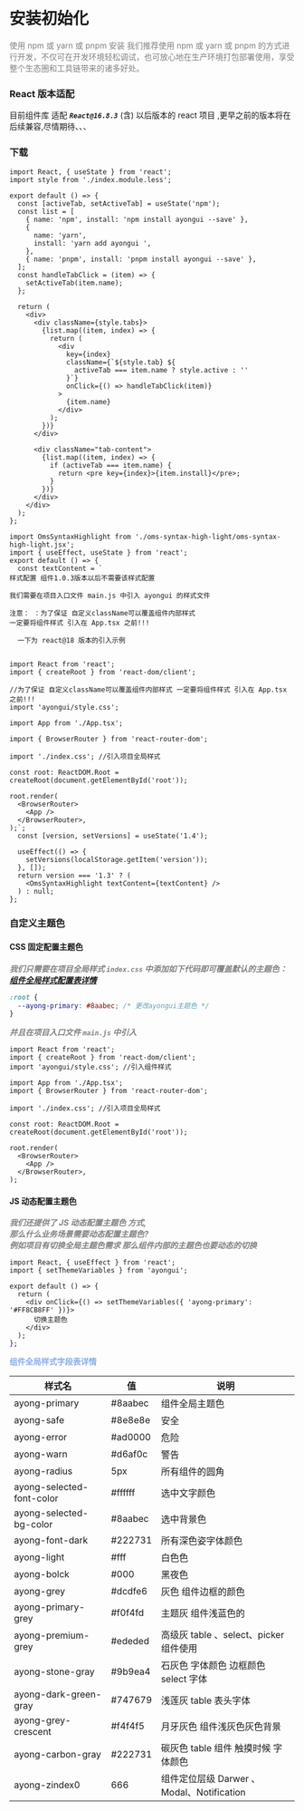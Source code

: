 # 安装初始化

<span style="color: #808080;">使用 npm 或 yarn 或 pnpm 安装
我们推荐使用 npm 或 yarn 或 pnpm
的方式进行开发，不仅可在开发环境轻松调试，也可放心地在生产环境打包部署使用，享受整个生态圈和工具链带来的诸多好处。</span>

### React 版本适配

目前组件库 适配 **_`React@16.8.3`_** (含) 以后版本的 react 项目 ,更早之前的版本将在后续兼容,尽情期待、、、

### 下载

```tsx hideCode=true inline=true
import React, { useState } from 'react';
import style from './index.module.less';

export default () => {
  const [activeTab, setActiveTab] = useState('npm');
  const list = [
    { name: 'npm', install: 'npm install ayongui --save' },
    {
      name: 'yarn',
      install: 'yarn add ayongui ',
    },
    { name: 'pnpm', install: 'pnpm install ayongui --save' },
  ];
  const handleTabClick = (item) => {
    setActiveTab(item.name);
  };

  return (
    <div>
      <div className={style.tabs}>
        {list.map((item, index) => {
          return (
            <div
              key={index}
              className={`${style.tab} ${
                activeTab === item.name ? style.active : ''
              }`}
              onClick={() => handleTabClick(item)}
            >
              {item.name}
            </div>
          );
        })}
      </div>

      <div className="tab-content">
        {list.map((item, index) => {
          if (activeTab === item.name) {
            return <pre key={index}>{item.install}</pre>;
          }
        })}
      </div>
    </div>
  );
};
```

```tsx hideCode=true inline=true
import OmsSyntaxHighlight from './oms-syntax-high-light/oms-syntax-high-light.jsx';
import { useEffect, useState } from 'react';
export default () => {
  const textContent = `
样式配置 组件1.0.3版本以后不需要该样式配置

我们需要在项目入口文件 main.js 中引入 ayongui 的样式文件

注意： ：为了保证 自定义className可以覆盖组件内部样式
一定要将组件样式 引入在 App.tsx 之前!!!

  一下为 react@18 版本的引入示例


import React from 'react';
import { createRoot } from 'react-dom/client';

//为了保证 自定义className可以覆盖组件内部样式 一定要将组件样式 引入在 App.tsx 之前!!!
import 'ayongui/style.css';

import App from './App.tsx';

import { BrowserRouter } from 'react-router-dom';

import './index.css'; //引入项目全局样式

const root: ReactDOM.Root = createRoot(document.getElementById('root'));

root.render(
  <BrowserRouter>
    <App />
  </BrowserRouter>,
);`;
  const [version, setVersions] = useState('1.4');

  useEffect(() => {
    setVersions(localStorage.getItem('version'));
  }, []);
  return version === '1.3' ? (
    <OmsSyntaxHighlight textContent={textContent} />
  ) : null;
};
```

<!-- <span style="color: #808080;">我们需要在项目入口文件 main.js 中引入 ayongui 的样式文件</span>

- ⚠️`注意： ：为了保证 自定义className可以覆盖组件内部样式
一定要将组件样式 引入在 App.tsx 之前!!!`

⚠️ 一下为`react@18`版本的引入示例

```tsx | pure
import React from 'react';
import { createRoot } from 'react-dom/client';

//为了保证 自定义className可以覆盖组件内部样式 一定要将组件样式 引入在 App.tsx 之前!!!
import 'ayongui/style.css';

import App from './App.tsx';

import { BrowserRouter } from 'react-router-dom';

import './index.css'; //引入项目全局样式

const root: ReactDOM.Root = createRoot(document.getElementById('root'));

root.render(
  <BrowserRouter>
    <App />
  </BrowserRouter>,
);
```

⚠️ 一下为`react@16.8`版本的引入示例
18 版本和 16 版本 引入方式没有区别, 写两个示例 是为了防止 对版本不清楚的 盲目复制

```ts
import React from 'react';
import ReactDOM from 'react-dom';

//为了保证 自定义className可以覆盖组件内部样式 一定要将组件样式 引入在 App.tsx 之前!!!
import 'ayongui/style.css';

import App from './App.tsx';
import './index.css';

ReactDOM.render(<App />, document.getElementById('root'));
``` -->

### 自定义主题色

#### CSS 固定配置主题色

**_<span style="color: #808080;">我们只需要在项目全局样式 `index.css`
中添加如下代码即可覆盖默认的主题色：</span> [组件全局样式配置表详情](#ayonUIcss)_**

```css | pure
:root {
  --ayong-primary: #8aabec; /* 更改ayongui主题色 */
}
```

**_<span style="color: #808080;">并且在项目入口文件 `main.js` 中引入</span>_**

```tsx | pure
import React from 'react';
import { createRoot } from 'react-dom/client';
import 'ayongui/style.css'; //引入组件样式

import App from './App.tsx';
import { BrowserRouter } from 'react-router-dom';

import './index.css'; //引入项目全局样式

const root: ReactDOM.Root = createRoot(document.getElementById('root'));

root.render(
  <BrowserRouter>
    <App />
  </BrowserRouter>,
);
```

#### JS 动态配置主题色

**_<span style="color: #808080;">我们还提供了 JS 动态配置主题色 方式,</br>那么什么业务场景需要动态配置主题色?</br>
例如项目有切换全局主题色需求
那么组件内部的主题色也要动态的切换</span>_**

```tsx | pure
import React, { useEffect } from 'react';
import { setThemeVariables } from 'ayongui';

export default () => {
  return (
    <div onClick={() => setThemeVariables({ 'ayong-primary': '#FF8CB8FF' })}>
      切换主题色
    </div>
  );
};
```

<span id="ayonUIcss"  style="color:#8aabec;">**组件全局样式字段表详情**</span>

| 样式名                    | 值       | 说明                                      |
| ------------------------- | -------- | ----------------------------------------- |
| ayong-primary             | \#8aabec | 组件全局主题色                            |
| ayong-safe                | #8e8e8e  | 安全                                      |
| ayong-error               | #ad0000  | 危险                                      |
| ayong-warn                | #d6af0c  | 警告                                      |
| ayong-radius              | 5px      | 所有组件的圆角                            |
| ayong-selected-font-color | #ffffff  | 选中文字颜色                              |
| ayong-selected-bg-color   | #8aabec  | 选中背景色                                |
| ayong-font-dark           | #222731  | 所有深色姿字体颜色                        |
| ayong-light               | #fff     | 白色色                                    |
| ayong-bolck               | #000     | 黑夜色                                    |
| ayong-grey                | #dcdfe6  | 灰色 组件边框的颜色                       |
| ayong-primary-grey        | #f0f4fd  | 主题灰 组件浅蓝色的                       |
| ayong-premium-grey        | #ededed  | 高级灰 table 、select、picker 组件使用    |
| ayong-stone-gray          | #9b9ea4  | 石灰色 字体颜色 边框颜色 select 字体      |
| ayong-dark-green-gray     | #747679  | 浅莲灰 table 表头字体                     |
| ayong-grey-crescent       | #f4f4f5  | 月牙灰色 组件浅灰色灰色背景               |
| ayong-carbon-gray         | #222731  | 碳灰色 table 组件 触摸时候 字体颜色       |
| ayong-zindex0             | 666      | 组件定位层级 Darwer 、Modal、Notification |
